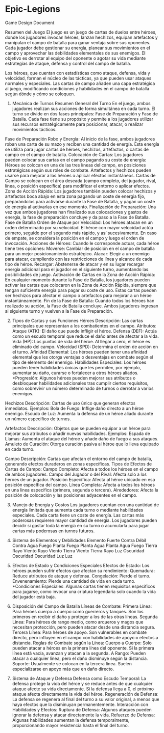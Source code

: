 # Epic-Legions

Game Design Document

Resumen del Juego
El juego es un juego de cartas de duelos entre héroes, donde los jugadores invocan héroes, lanzan hechizos, equipan artefactos y manipulan el campo de batalla para ganar ventaja sobre sus oponentes. Cada jugador debe gestionar su energía, planear sus movimientos en el campo y aprovechar las debilidades elementales de sus enemigos. El objetivo es derrotar al equipo del oponente o agotar su vida mediante estrategias de ataque, defensa y control del campo de batalla.

Los héroes, que cuentan con estadísticas como ataque, defensa, vida y velocidad, forman el núcleo de las tácticas, ya que pueden usar ataques normales y especiales. Las cartas de campo añaden una capa estratégica al juego, modificando condiciones y habilidades en el campo de batalla según dónde y cómo se coloquen.

1. Mecánica de Turnos
Resumen General del Turno
En el juego, ambos jugadores realizan sus acciones de forma simultánea en cada turno. El turno se divide en dos fases principales: Fase de Preparación y Fase de Batalla. Cada fase tiene su propósito y permite a los jugadores utilizar sus recursos estratégicamente para posicionar, atacar, o realizar movimientos tácticos.

Fase de Preparación
Robo y Energía:
Al inicio de la fase, ambos jugadores roban una carta de su mazo y reciben una cantidad de energía. Esta energía se utiliza para jugar cartas de héroes, hechizos, artefactos, o cartas de campo en el campo de batalla.
Colocación de Cartas:
Los jugadores pueden colocar sus cartas en el campo pagando su coste de energía:
Héroes se colocan en una de las tres líneas del campo, en posiciones estratégicas según sus roles de combate.
Artefactos y hechizos pueden usarse para mejorar a los héroes o aplicar efectos instantáneos.
Cartas de Campo se colocan en el área deseada (campo completo, del jugador, rival, línea, o posición específica) para modificar el entorno o aplicar efectos.
Zona de Acción Rápida: Los jugadores también pueden colocar hechizos y artefactos boca abajo en esta zona pagando un coste de energia fijo, preparándolos para activarse durante la Fase de Batalla, y pagan un coste de energía al activarlas en ese momento.
Finalización de Preparación:
Una vez que ambos jugadores han finalizado sus colocaciones y gastos de energía, la fase de preparación concluye y da paso a la Fase de Batalla.
Fase de Batalla
Orden de Ataque por Velocidad:
Los héroes atacan en un orden determinado por su velocidad. El héroe con mayor velocidad actúa primero, seguido por el segundo más rápido, y así sucesivamente. En caso de empate, se considera la posición en el campo y luego el orden de invocación.
Acciones de Héroes:
Cuando le corresponde actuar, cada héroe tiene tres opciones:
Moverse: Cambiar de posición en el campo de batalla para un mejor posicionamiento estratégico.
Atacar: Elegir a un enemigo para atacar, cumpliendo con las restricciones de línea y alcance de cada tipo de héroe.
Recargar: Abstenerse de atacar y en su lugar recargar energía adicional para el jugador en el siguiente turno, aumentando las posibilidades de juego.
Activación de Cartas en la Zona de Acción Rápida:
En cualquier momento durante la Fase de Batalla, los jugadores pueden activar las cartas que colocaron en la Zona de Acción Rápida, siempre que tengan suficiente energía para pagar su coste de uso. Estas cartas pueden ser hechizos para afectar el campo o artefactos para mejorar a un héroe instantáneamente.
Fin de la Fase de Batalla:
Cuando todos los héroes han realizado su acción, la Fase de Batalla concluye. Ambos jugadores ingresan al siguiente turno y vuelven a la Fase de Preparación.

2. Tipos de Cartas y sus Funciones
Héroes
Descripción: Las cartas principales que representan a los combatientes en el campo.
Atributos:
Ataque (ATK): El daño que puede infligir el héroe.
Defensa (DEF): Actúa como un escudo temporal que reduce el daño antes de afectar a la vida.
Vida (HP): Los puntos de vida del héroe. Al llegar a cero, el héroe es eliminado del campo.
Velocidad (SPD): Determina el orden de acción en el turno.
Afinidad Elemental: Los héroes pueden tener una afinidad elemental que les otorga ventajas o desventajas en combate según el tipo de elemento del enemigo.
Habilidades Especiales: Los héroes pueden tener habilidades únicas que les permiten, por ejemplo, aumentar su daño, curarse o fortalecer a otros héroes aliados.
*Progresión: Algunos héroes pueden mejorar sus atributos o desbloquear habilidades adicionales tras cumplir ciertos requisitos, como sobrevivir un número determinado de turnos o derrotar a varios enemigos.

Hechizos
Descripción: Cartas de uso único que generan efectos inmediatos.
Ejemplos:
Bola de Fuego: Inflige daño directo a un héroe enemigo.
Escudo de Luz: Aumenta la defensa de un héroe aliado durante un número específico de turnos.

Artefactos
Descripción: Objetos que se pueden equipar a un héroe para mejorar sus atributos o añadir nuevas habilidades.
Ejemplos:
Espada de Llamas: Aumenta el ataque del héroe y añade daño de fuego a sus ataques.
Amuleto de Curación: Otorga curación pasiva al héroe que lo lleva equipado en cada turno.

Campo
Descripción: Cartas que afectan el entorno del campo de batalla, generando efectos duraderos en zonas específicas.
Tipos de Efectos de Cartas de Campo:
Campo Completo: Afecta a todos los héroes en el campo de ambos jugadores.
Campo del Jugador o del Rival: Afecta solo a los héroes de un jugador.
Posición Específica: Afecta al héroe ubicado en esa posición específica del campo.
Línea Completa: Afecta a todos los héroes en una línea específica (primera, segunda o tercera).
Alrededores: Afecta la posición de colocación y las posiciones adyacentes en el campo.

 3. Manejo de Energía y Costos
Los jugadores cuentan con una cantidad de energía limitada que aumenta cada turno o mediante habilidades especiales.
Cada carta tiene un coste de energía. Las cartas más poderosas requieren mayor cantidad de energía.
Los jugadores pueden decidir si gastar toda la energía en su turno o acumularla para jugar cartas más poderosas en turnos futuros.

4. Sistema de Elementos y Debilidades
Elemento	Fuerte Contra	  Débil Contra
Agua	              Fuego	                Planta
Fuego	              Planta	                Agua
Planta	              Agua	                Fuego
Tierra	              Rayo	                Viento
Rayo	              Viento	                Tierra
Viento	              Tierra	                Rayo
Luz	              Oscuridad	  Oscuridad
Oscuridad	Luz	                Luz

5. Efectos de Estado y Condiciones Especiales
Efectos de Estado: Los héroes pueden sufrir efectos que afectan su rendimiento:
Quemadura: Reduce atributos de ataque y defensa.
Congelación: Pierde el turno.
Envenenamiento: Pierde una cantidad de vida en cada turno.
*Condiciones Especiales: Algunas cartas tienen requisitos específicos para jugarse, como invocar una criatura legendaria solo cuando la vida del jugador está baja.

6. Disposición del Campo de Batalla
Líneas de Combate:
Primera Línea: Para héroes cuerpo a cuerpo como guerreros y tanques. Son los primeros en recibir el daño y proteger a los de las otras líneas.
Segunda Línea: Para héroes de rango medio, como arqueros y magos que necesitan protección, pero pueden atacar desde una distancia segura.
Tercera Línea: Para héroes de apoyo. Son vulnerables en combate directo, pero influyen en el campo con habilidades de apoyo o efectos a distancia.
Reglas de Combate según la Línea:
Cuerpo a Cuerpo:
Solo pueden atacar a héroes en la primera línea del oponente.
Si la primera línea está vacía, avanzan y atacan a la segunda.
A Rango:
Pueden atacar a cualquier línea, pero el daño disminuye según la distancia.
Soporte:
Usualmente se colocan en la tercera línea. Suelen especializarse en apoyo más que en daño directo.

7. Sistema de Ataque y Defensa
Defensa como Escudo Temporal:
La defensa protege la vida del héroe y se reduce antes de que cualquier ataque afecte su vida directamente.
Si la defensa llega a 0, el próximo ataque afecta directamente la vida del héroe.
Regeneración de Defensa:
La defensa se regenera al final del turno a su valor original, a menos que haya efectos que la disminuyan permanentemente.
Interacción con Habilidades y Efectos:
Ruptura de Defensa: Algunos ataques pueden ignorar la defensa y atacar directamente la vida.
Refuerzo de Defensa: Algunas habilidades aumentan la defensa temporalmente, proporcionando mayor resistencia hasta el final del turno.


